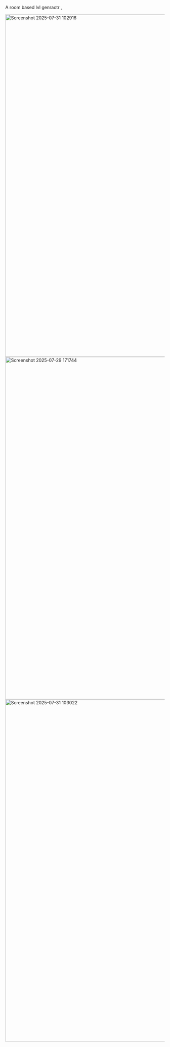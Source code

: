 A room based lvl genraotr , 



<img width="1919" height="1079" alt="Screenshot 2025-07-31 102916" src="https://github.com/user-attachments/assets/b571abc8-5359-4111-8fe2-c0d017b604d4" />
<img width="1919" height="1079" alt="Screenshot 2025-07-29 171744" src="https://github.com/user-attachments/assets/91abdcaf-b3c7-4bad-b3f6-a8ee3c158007" />
<img width="1919" height="1079" alt="Screenshot 2025-07-31 103022" src="https://github.com/user-attachments/assets/41bab32e-3205-42b1-a363-1d5228885ab0" />

